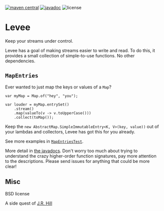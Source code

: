 [![maven central](https://img.shields.io/maven-central/v/so.dang.cool/levee.svg?label=Maven%20Central)](https://search.maven.org/search?q=g:%22so.dang.cool%22%20AND%20a:%22levee%22)
[![javadoc](https://javadoc.io/badge2/so.dang.cool/levee/javadoc.svg)](https://javadoc.io/doc/so.dang.cool/levee)
![license](https://img.shields.io/github/license/booniepepper/levee)

# Levee

Keep your streams under control.

Levee has a goal of making streams easier to write and read. To do this, it
provides a small collection of simple-to-use functions. No other dependencies.

## `MapEntries`

Ever wanted to just map the keys or values of a `Map`?

```
var myMap = Map.of("hey", "you");

var louder = myMap.entrySet()
    .stream()
    .map(valueTo(v -> v.toUpperCase()))
    .collect(toMap());
```

Keep the `new AbstractMap.SimpleImmutableEntry<K, V>(key, value))` out of your
lambdas and collectors, Levee has got this for you already.

See more examples in [`MapEntriesTest`](https://github.com/booniepepper/levee/blob/core/src/test/java/so/dang/cool/levee/MapEntriesTest.java).

More detail in [the javadocs](https://javadoc.io/doc/so.dang.cool/levee/latest/so/dang/cool/levee/MapEntries.html).
Don't worry too much about trying to understand the crazy higher-order function
signatures, pay more attention to the descriptions. Please send issues for
anything that could be more clear!

## Misc

BSD license

A side quest of [J.R. Hill](https://so.dang.cool)
